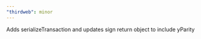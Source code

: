 ```yaml
---
"thirdweb": minor
---
```


Adds serializeTransaction and updates sign return object to include yParity
